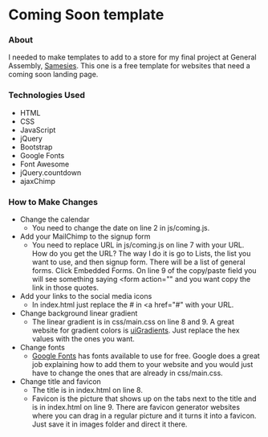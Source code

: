 # Coming Soon template
### About
I needed to make templates to add to a store for my final project at General Assembly, [Samesies](https://github.com/thomasvaeth/ga-samesies). This one is a free template for websites that need a coming soon landing page.

### Technologies Used
* HTML
* CSS
* JavaScript
* jQuery
* Bootstrap
* Google Fonts
* Font Awesome
* jQuery.countdown
* ajaxChimp

### How to Make Changes
* Change the calendar
  - You need to change the date on line 2 in js/coming.js.
* Add your MailChimp to the signup form
  - You need to replace URL in js/coming.js on line 7 with your URL. How do you get the URL? The way I do it is go to Lists, the list you want to use, and then signup form. There will be a list of general forms. Click Embedded Forms. On line 9 of the copy/paste field you will see something saying <form action="" and you want copy the link in those quotes.
* Add your links to the social media icons
  - In index.html just replace the # in <a href="#" with your URL.
* Change background linear gradient
  - The linear gradient is in css/main.css on line 8 and 9. A great website for gradient colors is [uiGradients](http://uigradients.com/). Just replace the hex values with the ones you want.
* Change fonts
  - [Google Fonts](https://www.google.com/fonts) has fonts available to use for free. Google does a great job explaining how to add them to your website and you would just have to change the ones that are already in css/main.css.
* Change title and favicon
	- The title is in index.html on line 8. 
	- Favicon is the picture that shows up on the tabs next to the title and is in index.html on line 9. There are favicon generator websites where you can drag in a regular picture and it turns it into a favicon. Just save it in images folder and direct it there.